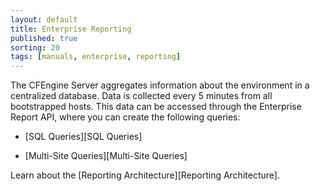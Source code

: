 ```yaml
---
layout: default
title: Enterprise Reporting
published: true
sorting: 20
tags: [manuals, enterprise, reporting]
---
```



The CFEngine Server aggregates information about the environment in a centralized database. 
Data is collected every 5 minutes from all bootstrapped hosts. This data can be accessed 
through the Enterprise Report API, where you can create the following queries:

* [SQL Queries][SQL Queries]

* [Multi-Site Queries][Multi-Site Queries]

Learn about the [Reporting Architecture][Reporting Architecture].


